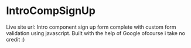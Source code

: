 # IntroCompSignUp
Live site url: 
Intro component sign up form
complete with custom form validation using javascript. 
Built with the help of Google ofcourse i take no credit :) 
